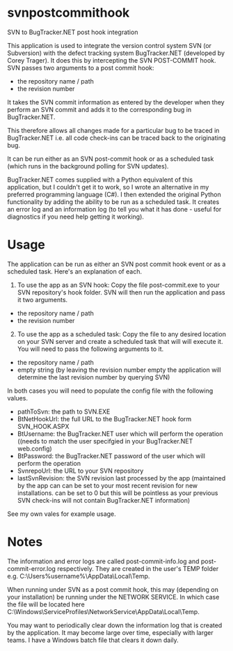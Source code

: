 svnpostcommithook
=================

SVN to BugTracker.NET post hook integration

This application is used to integrate the version control system SVN (or Subversion) with the defect tracking system BugTracker.NET (developed by Corey Trager). 
It does this by intercepting the SVN POST-COMMIT hook. SVN passes two arguments to a post commit hook:
 - the repository name / path
 - the revision number
     

It takes the SVN commit information as entered by the developer when they perform an SVN commit and adds it to the 
corresponding bug in BugTracker.NET. 

This therefore allows all changes made for a particular bug to be traced in BugTracker.NET i.e. all code check-ins can be traced back to the originating bug.

It can be run either as an SVN post-commit hook or as a scheduled task (which runs in the background polling for SVN updates).

BugTracker.NET comes supplied with a Python equivalent of this application, but I couldn't get it to work, so I wrote an alternative in my preferred programming language (C#). I then extended the original Python functionality by adding the ability to be run as a scheduled task. It creates an error log and an information log (to tell you what it has done - useful for diagnostics if you need help getting it working).

Usage
=================

The application can be run as either an SVN post commit hook event or as a scheduled task. Here's an explanation of each. 

1. To use the app as an SVN hook: Copy the file post-commit.exe to your SVN repository's hook folder. SVN will then run the application and pass it two arguments.
 - the repository name / path
 - the revision number

2. To use the app as a scheduled task: Copy the file to any desired location on your SVN server and create a scheduled task that will will execute it. You will need to pass the following arguments to it.
 - the repository name / path
 - empty string (by leaving the revision number empty the application will determine the last revision number by querying SVN)

In both cases you will need to populate the config file with the following values.
 - pathToSvn: the path to SVN.EXE
 - BtNetHookUrl: the full URL to the BugTracker.NET hook form SVN_HOOK.ASPX
 - BtUsername: the BugTracker.NET user which will perform the operation ((needs to match the user specifgied in your BugTracker.NET web.config)
 - BtPassword: the BugTracker.NET password of the user which will perform the operation
 - SvnrepoUrl: the URL to your SVN repository
 - lastSvnRevision: the SVN revision last processed by the app (maintained by the app can can be set to your most recent revision for new installations. can be set to 0 but this will be pointless as your previous SVN check-ins will not contain BugTracker.NET information)

See my own vales for example usage.

Notes
=================
The information and error logs are called post-commit-info.log and post-commit-error.log respectively. They are created in the user's TEMP folder e.g. C:\Users\%username%\AppData\Local\Temp.

When running under SVN as a post commit hook, this may (depending on your installation) be running under the NETWORK SERVICE. In which case the file will be located here C:\Windows\ServiceProfiles\NetworkService\AppData\Local\Temp.

You may want to periodically clear down the information log that is created by the application. It may become large over time, especially with larger teams. I have a Windows batch file that clears it down daily.
